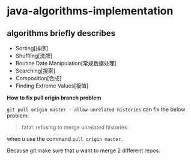 # java-algorithms-implementation

## algorithms briefly describes

- Sorting[排序]
- Shuffling[洗牌]
- Routine Date Manipulation[常规数据处理]
- Searching[搜索]
- Composition[合成]
- Finding Extreme Values[极值]








**How to fix pull origin branch problem**

`git pull origin master --allow-unrelated-histories` can fix the below problem:

>fatal: refusing to merge unrelated histories

when u use the command `pull origin master`.

Because git make sure that u want to merge 2 different repos.

